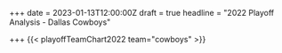 +++
date = 2023-01-13T12:00:00Z
draft = true
headline = "2022 Playoff Analysis - Dallas Cowboys"

+++
{{< playoffTeamChart2022 team="cowboys" >}}
